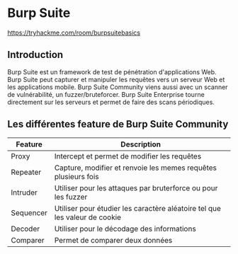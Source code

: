 # Burp Suite

<https://tryhackme.com/room/burpsuitebasics>

## Introduction

Burp Suite est un framework de test de pénétration d'applications Web. Burp Suite peut capturer et manipuler les requêtes vers un serveur Web et les applications mobile. Burp Suite Community viens aussi avec un scanner de vulnérabilité, un fuzzer/bruteforcer. Burp Suite Enterprise tourne directement sur les serveurs et permet de faire des scans périodiques.

## Les différentes feature de Burp Suite Community

| Feature | Description |
| --- | --- |
| Proxy | Intercept et permet de modifier les requêtes |
| Repeater | Capture, modifier et renvoie les memes requêtes plusieurs fois|
| Intruder | Utiliser pour les attaques par bruterforce ou pour les fuzzer |
| Sequencer | Utiliser pour étudier les caractère aléatoire tel que les valeur de cookie |
| Decoder | Utiliser pour le décodage des informations |
| Comparer | Permet de comparer deux données |
